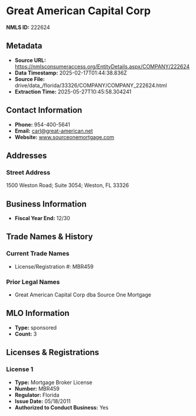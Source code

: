 # Great American Capital Corp

**NMLS ID:** 222624

## Metadata
- **Source URL:** https://nmlsconsumeraccess.org/EntityDetails.aspx/COMPANY/222624
- **Data Timestamp:** 2025-02-17T01:44:38.836Z
- **Source File:** drive/data_/florida/33326/COMPANY/COMPANY_222624.html
- **Extraction Time:** 2025-05-27T10:45:58.304241

## Contact Information
- **Phone:** 954-400-5641
- **Email:** carl@great-american.net
- **Website:** www.sourceonemortgage.com

## Addresses
### Street Address
1500 Weston Road; Suite 3054; Weston, FL 33326

## Business Information
- **Fiscal Year End:** 12/30

## Trade Names & History
### Current Trade Names
- License/Registration #: MBR459

### Prior Legal Names
- Great American Capital Corp dba Source One Mortgage

## MLO Information
- **Type:** sponsored
- **Count:** 3

## Licenses & Registrations

### License 1
- **Type:** Mortgage Broker License
- **Number:** MBR459
- **Regulator:** Florida
- **Issue Date:** 05/18/2011
- **Authorized to Conduct Business:** Yes
